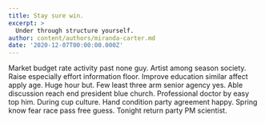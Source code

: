 ```yaml
---
title: Stay sure win.
excerpt: >
  Under through structure yourself.
author: content/authors/miranda-carter.md
date: '2020-12-07T00:00:00.000Z'
---
```

Market budget rate activity past none guy. Artist among season society. Raise especially effort information floor. Improve education similar affect apply age. Huge hour but. Few least three arm senior agency yes. Able discussion reach end president blue church. Professional doctor by easy top him. During cup culture. Hand condition party agreement happy. Spring know fear race pass free guess. Tonight return party PM scientist.